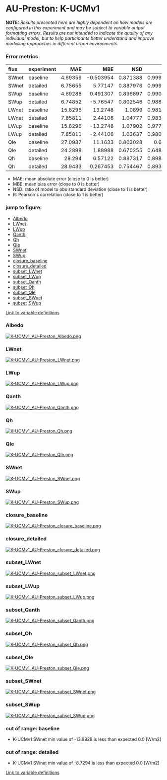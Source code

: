 # AU-Preston: K-UCMv1

**NOTE:** *Results presented here are highly dependent on how models are configured in this experiment and may be subject to variable output formatting errors. Results are not intended to indicate the quality of any individual model, but to help participants better understand and improve modelling approaches in different urban environments.*

### Error metrics

| flux   | experiment   |      MAE |        MBE |      NSD |        R |
|:-------|:-------------|---------:|-----------:|---------:|---------:|
| SWnet  | baseline     |  4.69359 |  -0.503954 | 0.871388 | 0.999703 |
| SWnet  | detailed     |  6.75655 |   5.77147  | 0.887976 | 0.999679 |
| SWup   | baseline     |  4.69288 |   0.491307 | 0.896897 | 0.990629 |
| SWup   | detailed     |  6.74852 |  -5.76547  | 0.802546 | 0.988188 |
| LWnet  | baseline     | 15.8296  |  13.2748   | 1.0899   | 0.981457 |
| LWnet  | detailed     |  7.85811 |   2.44106  | 1.04777  | 0.983915 |
| LWup   | baseline     | 15.8296  | -13.2748   | 1.07902  | 0.977038 |
| LWup   | detailed     |  7.85811 |  -2.44106  | 1.03637  | 0.980614 |
| Qle    | baseline     | 27.0937  |  11.1633   | 0.803028 | 0.6528   |
| Qle    | detailed     | 24.2898  |   1.88988  | 0.670255 | 0.648461 |
| Qh     | baseline     | 28.294   |   6.57122  | 0.887317 | 0.898715 |
| Qh     | detailed     | 28.9433  |   0.267453 | 0.754467 | 0.893409 |

 - MAE: mean absolute error (close to 0 is better)
 - MBE: mean bias error (close to 0 is better)
 - NSD: ratio of model to obs standard deviation (close to 1 is better)
 - R: Pearson's correlation (close to 1 is better)

### jump to figure:
 - [Albedo](#albedo)
 - [LWnet](#lwnet)
 - [LWup](#lwup)
 - [Qanth](#qanth)
 - [Qh](#qh)
 - [Qle](#qle)
 - [SWnet](#swnet)
 - [SWup](#swup)
 - [closure_baseline](#closure_baseline)
 - [closure_detailed](#closure_detailed)
 - [subset_LWnet](#subset_lwnet)
 - [subset_LWup](#subset_lwup)
 - [subset_Qanth](#subset_qanth)
 - [subset_Qh](#subset_qh)
 - [subset_Qle](#subset_qle)
 - [subset_SWnet](#subset_swnet)
 - [subset_SWup](#subset_swup)

[Link to variable definitions](../modelattrs/variable_definitions.md)

### <a name="albedo"></a>Albedo
[![K-UCMv1_AU-Preston_Albedo.png](K-UCMv1_AU-Preston_Albedo.png)](K-UCMv1_AU-Preston_Albedo.png)

### <a name="lwnet"></a>LWnet
[![K-UCMv1_AU-Preston_LWnet.png](K-UCMv1_AU-Preston_LWnet.png)](K-UCMv1_AU-Preston_LWnet.png)

### <a name="lwup"></a>LWup
[![K-UCMv1_AU-Preston_LWup.png](K-UCMv1_AU-Preston_LWup.png)](K-UCMv1_AU-Preston_LWup.png)

### <a name="qanth"></a>Qanth
[![K-UCMv1_AU-Preston_Qanth.png](K-UCMv1_AU-Preston_Qanth.png)](K-UCMv1_AU-Preston_Qanth.png)

### <a name="qh"></a>Qh
[![K-UCMv1_AU-Preston_Qh.png](K-UCMv1_AU-Preston_Qh.png)](K-UCMv1_AU-Preston_Qh.png)

### <a name="qle"></a>Qle
[![K-UCMv1_AU-Preston_Qle.png](K-UCMv1_AU-Preston_Qle.png)](K-UCMv1_AU-Preston_Qle.png)

### <a name="swnet"></a>SWnet
[![K-UCMv1_AU-Preston_SWnet.png](K-UCMv1_AU-Preston_SWnet.png)](K-UCMv1_AU-Preston_SWnet.png)

### <a name="swup"></a>SWup
[![K-UCMv1_AU-Preston_SWup.png](K-UCMv1_AU-Preston_SWup.png)](K-UCMv1_AU-Preston_SWup.png)

### <a name="closure_baseline"></a>closure_baseline
[![K-UCMv1_AU-Preston_closure_baseline.png](K-UCMv1_AU-Preston_closure_baseline.png)](K-UCMv1_AU-Preston_closure_baseline.png)

### <a name="closure_detailed"></a>closure_detailed
[![K-UCMv1_AU-Preston_closure_detailed.png](K-UCMv1_AU-Preston_closure_detailed.png)](K-UCMv1_AU-Preston_closure_detailed.png)

### <a name="subset_lwnet"></a>subset_LWnet
[![K-UCMv1_AU-Preston_subset_LWnet.png](K-UCMv1_AU-Preston_subset_LWnet.png)](K-UCMv1_AU-Preston_subset_LWnet.png)

### <a name="subset_lwup"></a>subset_LWup
[![K-UCMv1_AU-Preston_subset_LWup.png](K-UCMv1_AU-Preston_subset_LWup.png)](K-UCMv1_AU-Preston_subset_LWup.png)

### <a name="subset_qanth"></a>subset_Qanth
[![K-UCMv1_AU-Preston_subset_Qanth.png](K-UCMv1_AU-Preston_subset_Qanth.png)](K-UCMv1_AU-Preston_subset_Qanth.png)

### <a name="subset_qh"></a>subset_Qh
[![K-UCMv1_AU-Preston_subset_Qh.png](K-UCMv1_AU-Preston_subset_Qh.png)](K-UCMv1_AU-Preston_subset_Qh.png)

### <a name="subset_qle"></a>subset_Qle
[![K-UCMv1_AU-Preston_subset_Qle.png](K-UCMv1_AU-Preston_subset_Qle.png)](K-UCMv1_AU-Preston_subset_Qle.png)

### <a name="subset_swnet"></a>subset_SWnet
[![K-UCMv1_AU-Preston_subset_SWnet.png](K-UCMv1_AU-Preston_subset_SWnet.png)](K-UCMv1_AU-Preston_subset_SWnet.png)

### <a name="subset_swup"></a>subset_SWup
[![K-UCMv1_AU-Preston_subset_SWup.png](K-UCMv1_AU-Preston_subset_SWup.png)](K-UCMv1_AU-Preston_subset_SWup.png)

### out of range: baseline

 - K-UCMv1 SWnet min value of -13.9929 is less than expected 0.0 [W/m2]

### out of range: detailed

 - K-UCMv1 SWnet min value of -8.7294 is less than expected 0.0 [W/m2]


[Link to variable definitions](../modelattrs/variable_definitions.md)

